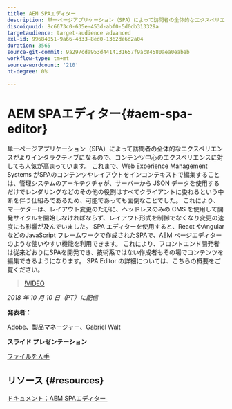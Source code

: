 ```yaml
---
title: AEM SPAエディター
description: 単一ページアプリケーション（SPA）によって訪問者の全体的なエクスペリエンスがよりインタラクティブになるので、コンテンツ中心のエクスペリエンスに対しても人気が高まっています。 SPA エディターの詳細については、この概要をご覧ください。
discoiquuid: 8c6673c0-635e-453d-abf0-5d0db313329a
targetaudience: target-audience advanced
exl-id: 99684051-9a66-4d33-8ed0-1362de6d2a04
duration: 3565
source-git-commit: 9a297cda953d4414131657f9ac84580aea0eabeb
workflow-type: tm+mt
source-wordcount: '210'
ht-degree: 0%

---
```


# AEM SPAエディター{#aem-spa-editor}

単一ページアプリケーション（SPA）によって訪問者の全体的なエクスペリエンスがよりインタラクティブになるので、コンテンツ中心のエクスペリエンスに対しても人気が高まっています。 これまで、Web Experience Management Systems がSPAのコンテンツやレイアウトをインコンテキストで編集することは、管理システムのアーキテクチャが、サーバーから JSON データを使用するだけでレンダリングなどのその他の役割はすべてクライアントに委ねるという中断を伴う仕組みであるため、可能であっても面倒なことでした。 これにより、マーケターは、レイアウト変更のたびに、ヘッドレスのみの CMS を使用して開発サイクルを開始しなければならず、レイアウト形式を制御でなくなり変更の速度にも影響が及んでいました。 SPA エディターを使用すると、React やAngularなどのJavaScript フレームワークで作成されたSPAで、AEM ページエディターのような使いやすい機能を利用できます。 これにより、フロントエンド開発者は従来どおりにSPAを開発でき、技術系ではない作成者もその場でコンテンツを編集できるようになります。 SPA Editor の詳細については、こちらの概要をご覧ください。

>[!VIDEO](https://video.tv.adobe.com/v/24720/?quality=9)

*2018 年 10 月 10 日（PT）に配信*

**発表者：**

Adobe、製品マネージャー、Gabriel Walt

**スライド プレゼンテーション**

[ファイルを入手](assets/aem-spa-editor.pdf)

## リソース {#resources}

[&#x200B; ドキュメント：AEM SPAエディター &#x200B;](https://experienceleague.adobe.com/docs/experience-manager-64/developing/headless/spas/spa-overview.html?lang=ja)

<!--
[Get back to the Overview](https://helpx.adobe.com/jp/experience-manager/kt/eseminars/gems/aem-index.html)
-->
